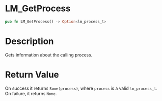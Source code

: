 # LM_GetProcess

```rust
pub fn LM_GetProcess() -> Option<lm_process_t>
```

# Description

Gets information about the calling process.

# Return Value

On success it returns `Some(process)`, where `process` is a valid `lm_process_t`. On failure, it returns `None`.

